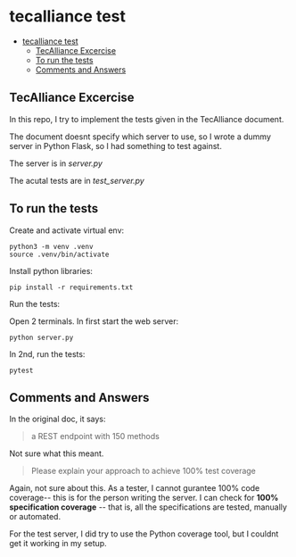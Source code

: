 # tecalliance test

- [tecalliance test](#tecalliance-test)
  - [TecAlliance Excercise](#tecalliance-excercise)
  - [To run the tests](#to-run-the-tests)
  - [Comments and Answers](#comments-and-answers)

## TecAlliance Excercise

In this repo, I try to implement the tests given in the TecAlliance document.

The document doesnt specify which server to use, so I wrote a dummy server in Python Flask, so I had something to test against.

The server is in _server.py_

The acutal tests are in _test\_server.py_



## To run the tests

Create and activate virtual env:

```
python3 -m venv .venv
source .venv/bin/activate
```

Install python libraries:

```
pip install -r requirements.txt
```

Run the tests:

Open 2 terminals. In first start the web server:

```
python server.py
```

In 2nd, run the tests:

```
pytest
```


## Comments and Answers

In the original doc, it says:

> a REST endpoint with 150 methods

Not sure what this meant.


> Please explain your approach to achieve 100% test coverage


Again, not sure about this. As a tester, I cannot gurantee 100% code coverage-- this is for the person writing the server. I can check for **100% specification coverage** -- that is, all the specifications are tested, manually or automated.

For the test server, I did try to use the Python coverage tool, but I couldnt get it working in my setup.
